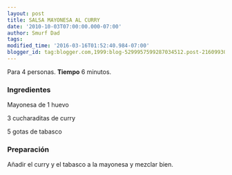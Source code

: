 ```yaml
---
layout: post
title: SALSA MAYONESA AL CURRY
date: '2010-10-03T07:00:00.000-07:00'
author: Smurf Dad
tags: 
modified_time: '2016-03-16T01:52:40.984-07:00'
blogger_id: tag:blogger.com,1999:blog-5299957599287034512.post-2160993032387089229
---
```


Para 4 personas.
<b>Tiempo</b> 6 minutos.

<h3>Ingredientes</h3>

Mayonesa de 1 huevo

3 cucharaditas de curry

5 gotas de tabasco

<h3>Preparación</h3>

Añadir el curry y el tabasco a la mayonesa y mezclar bien.

